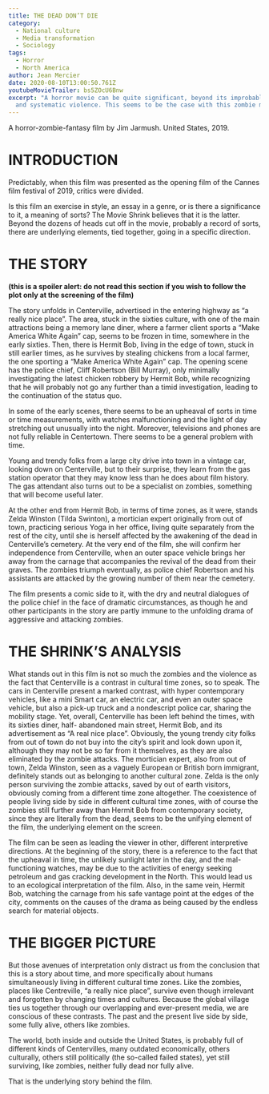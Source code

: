 ```yaml
---
title: THE DEAD DON’T DIE
category:
  - National culture
  - Media transformation
  - Sociology
tags:
  - Horror
  - North America
author: Jean Mercier
date: 2020-08-10T13:00:50.761Z
youtubeMovieTrailer: bs5ZOcU6Bnw
excerpt: "A horror movie can be quite significant, beyond its improbable events
  and systematic violence. This seems to be the case with this zombie movie. "
---
```

A horror-zombie-fantasy film by Jim Jarmush. United States, 2019.

# INTRODUCTION

Predictably, when this film was presented as the opening film of the Cannes film festival of 2019, critics were divided.

Is this film an exercise in style, an essay in a genre, or is there a significance to it, a meaning of sorts? The Movie Shrink believes that it is the latter. Beyond the dozens of heads cut off in the movie, probably a record of sorts, there are underlying elements, tied together, going in a specific direction.



# THE STORY

**(this is a spoiler alert: do not read this section if you wish to follow the plot only at the screening of the film)**

The story unfolds in Centerville, advertised in the entering highway as “a really nice place”. The area, stuck in the sixties culture, with one of the main attractions being a memory lane diner, where a farmer client sports a “Make America White Again” cap, seems to be frozen in time, somewhere in the early sixties. Then, there is Hermit Bob, living in the edge of town, stuck in still earlier times, as he survives by stealing chickens from a local farmer, the one sporting a “Make America White Again” cap. The opening scene has the police chief, Cliff Robertson (Bill Murray), only minimally investigating the latest chicken robbery by Hermit Bob, while recognizing that he will probably not go any further than a timid investigation, leading to the continuation of the status quo.

In some of the early scenes, there seems to be an upheaval of sorts in time or time measurements, with watches malfunctioning and the light of day stretching out unusually into the night. Moreover, televisions and phones are not fully reliable in Centertown. There seems to be a general problem with time.

Young and trendy folks from a large city drive into town in a vintage car, looking down on Centerville, but to their surprise, they learn from the gas station operator that they may know less than he does about film history. The gas attendant also turns out to be a specialist on zombies, something that will become useful later.

At the other end from Hermit Bob, in terms of time zones, as it were, stands Zelda Winston (Tilda Swinton), a mortician expert originally from out of town, practicing serious Yoga in her office, living quite separately from the rest of the city, until she is herself affected by the awakening of the dead in Centerville’s cemetery. At the very end of the film, she will confirm her independence from Centerville, when an outer space vehicle brings her away from the carnage that accompanies the revival of the dead from their graves. The zombies triumph eventually, as police chief Robertson and his assistants are attacked by the growing number of them near the cemetery.

The film presents a comic side to it, with the dry and neutral dialogues of the police chief in the face of dramatic circumstances, as though he and other participants in the story are partly immune to the unfolding drama of aggressive and attacking zombies.

# THE SHRINK’S ANALYSIS

What stands out in this film is not so much the zombies and the violence as the fact that Centerville is a contrast in cultural time zones, so to speak. The cars in Centerville present a marked contrast, with hyper contemporary vehicles, like a mini Smart car, an electric car, and even an outer space vehicle, but also a pick-up truck and a nondescript police car, sharing the mobility stage. Yet, overall, Centerville has been left behind the times, with its sixties diner, half- abandoned main street, Hermit Bob, and its advertisement as “A real nice place”. Obviously, the young trendy city folks from out of town do not buy into the city’s spirit and look down upon it, although they may not be so far from it themselves, as they are also eliminated by the zombie attacks. The mortician expert, also from out of town, Zelda Winston, seen as a vaguely European or British born immigrant, definitely stands out as belonging to another cultural zone. Zelda is the only person surviving the zombie attacks, saved by out of earth visitors, obviously coming from a different time zone altogether. The coexistence of people living side by side in different cultural time zones, with of course the zombies still further away than Hermit Bob from contemporary society, since they are literally from the dead, seems to be the unifying element of the film, the underlying element on the screen.

The film can be seen as leading the viewer in other, different interpretive directions. At the beginning of the story, there is a reference to the fact that the upheaval in time, the unlikely sunlight later in the day, and the mal-functioning watches, may be due to the activities of energy seeking petroleum and gas cracking development in the North. This would lead us to an ecological interpretation of the film. Also, in the same vein, Hermit Bob, watching the carnage from his safe vantage point at the edges of the city, comments on the causes of the drama as being caused by the endless search for material objects.

# THE BIGGER PICTURE

But those avenues of interpretation only distract us from the conclusion that this is a story about time, and more specifically about humans simultaneously living in different cultural time zones. Like the zombies, places like Centreville, “a really nice place”, survive even though irrelevant and forgotten by changing times and cultures. Because the global village ties us together through our overlapping and ever-present media, we are conscious of these contrasts. The past and the present live side by side, some fully alive, others like zombies.

The world, both inside and outside the United States, is probably full of different kinds of Centervilles, many outdated economically, others culturally, others still politically (the so-called failed states), yet still surviving, like zombies, neither fully dead nor fully alive.

That is the underlying story behind the film.